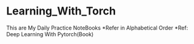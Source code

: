 # Learning_With_Torch
This are My Daily Practice NoteBooks
*Refer in Alphabetical Order
*Ref: Deep Learning With Pytorch(Book)
